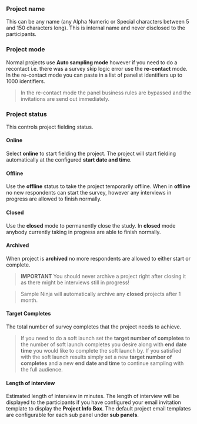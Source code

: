 ### Project name
This can be any name (any Alpha Numeric or Special characters between 5 and 150 characters long). This is internal name and never disclosed to the participants.

### Project mode
Normal projects use **Auto sampling mode** however if you need to do a recontact i.e. there was a survey skip logic error use the **re-contact** mode. In the re-contact mode you can paste in a list of panelist identifiers up to 1000 identifiers.

> In the re-contact mode the panel business rules are bypassed and the invitations are send out immediately.

### Project status
This controls project fielding status. 

#### Online
Select **online** to start fielding the project. The project will start fielding automatically at the configured **start date and time**. 

#### Offline
Use the **offline** status to take the project temporarily offline. When in **offline** no new respondents can start the survey, however any interviews in progress are allowed to finish normally. 

#### Closed
Use the **closed** mode to permanently close the study. In **closed** mode anybody currently taking in progress are able to finish normally. 

#### Archived
When project is **archived** no more respondents are allowed to either start or complete.

> **IMPORTANT** You should never archive a project right after closing it as there might be interviews still in progress!

> Sample Ninja will automatically archive any **closed** projects after 1 month. 

#### Target Completes
The total number of survey completes that the project needs to achieve.

> If you need to do a soft launch set the **target number of completes** to the number of soft launch completes you desire along with **end date time** you would like to complete the soft launch by. If you satisfied with the soft launch results simply set a new **target number of completes** and a new **end date and time** to continue sampling with the full audience.

#### Length of interview
Estimated length of interview in minutes. The length of interview will be displayed to the participants if you have configured your email invitation template to display the **Project Info Box**. The default project email templates are configurable for each sub panel under **sub panels**.
